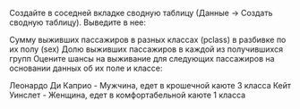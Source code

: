 Создайте в соседней вкладке сводную таблицу (Данные -> Создать сводную таблицу). Выведите в нее:

Сумму выживших пассажиров в разных классах (pclass) в разбивке по их полу (sex)
Долю выживших пассажиров в каждой из получившихся групп
Оцените шансы на выживание для следующих пассажиров на основании данных об их поле и классе:

Леонардо Ди Каприо - Мужчина, едет в крошечной каюте 3 класса
Кейт Уинслет - Женщина, едет в комфортабельной каюте 1 класса
